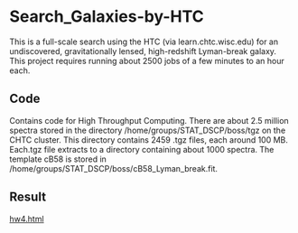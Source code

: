 # Search_Galaxies-by-HTC
This is a full-scale search using the HTC (via learn.chtc.wisc.edu) for an undiscovered, gravitationally lensed, high-redshift Lyman-break galaxy. This project requires running about 2500 jobs of a few minutes to an hour each. 

## Code 
Contains code for High Throughput Computing.
There are about 2.5 million spectra stored in the directory /home/groups/STAT_DSCP/boss/tgz on the CHTC cluster. This directory contains 2459 .tgz files, each around 100 MB. Each.tgz file extracts to a directory containing about 1000 spectra. The template cB58 is stored in /home/groups/STAT_DSCP/boss/cB58_Lyman_break.fit.

## Result
[hw4.html](Result/hw4.html)

